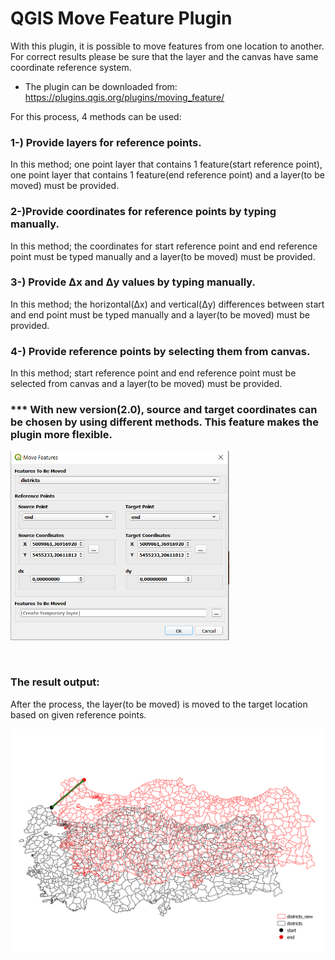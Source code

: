 # QGIS Move Feature Plugin

With this plugin, it is possible to move features from one location to another. For correct results please be sure that the layer and the canvas have same coordinate reference system.


* The plugin can be downloaded from: <a href="https://plugins.qgis.org/plugins/moving_feature/" target="_blank">https://plugins.qgis.org/plugins/moving_feature/</a>


For this process, 4 methods can be used:<br/>

### 1-) Provide layers for reference points.
In this method; one point layer that contains 1 feature(start reference point), one point layer that contains 1 feature(end reference point) and a layer(to be moved) must be provided.<br/>

### 2-)Provide coordinates for reference points by typing manually.
In this method; the coordinates for start reference point and end reference point must be typed manually and a layer(to be moved) must be provided.<br/>

### 3-) Provide Δx and Δy values by typing manually.
In this method; the horizontal(Δx) and vertical(Δy) differences between start and end point must be typed manually and a layer(to be moved) must be provided.<br/>

### 4-) Provide reference points by selecting them from canvas.
In this method; start reference point and end reference point must be selected from canvas and a layer(to be moved) must be provided.<br/>

### *** With new version(2.0), source and target coordinates can be chosen by using different methods. This feature makes the plugin more flexible.<br/> 

<p align="left">
  <img width="350" src="../images/move_features.PNG">
</p>
<br/>

### The result output:
After the process, the layer(to be moved) is moved to the target location based on given reference points.<br/>

<p align="left">
  <img width="600" src="../images/Result.PNG">
</p>
<br/>
